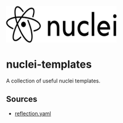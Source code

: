 <p align="left">
  <img width="300"height="100" src="images/nuclei-logo.png">
</p>

# nuclei-templates

A collection of useful nuclei templates.

## Sources

- [reflection.yaml](https://github.com/schooldropout1337/nuclei-templates/blob/main/reflection.yaml)

